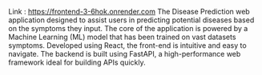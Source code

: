 Link : https://frontend-3-6hok.onrender.com
The Disease Prediction web application designed to assist users in predicting potential diseases based on the symptoms they input. The core of the application is powered by a Machine Learning (ML) model that has been trained on vast datasets symptoms. Developed using React, the front-end is intuitive and easy to navigate. The backend is built using FastAPI, a high-performance web framework ideal for building APIs quickly.
